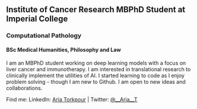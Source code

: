 ## Institute of Cancer Research MBPhD Student at Imperial College
### Computational Pathology
#### BSc Medical Humanities, Philosophy and Law

I am an MBPhD student working on deep learning models with a focus on liver cancer and immunotherapy. I am interested in translational research to clinically implement the utilities of AI.
I started learning to code as I enjoy problem solving - though I am new to Github.
I am open to new ideas and collaborations.

Find me:
LinkedIn: [Aria Torkpour]([url]www.linkedin.com/in/aria-torkpour) | Twitter: [@__Aria__T]([url](https://x.com/__Aria__T))
